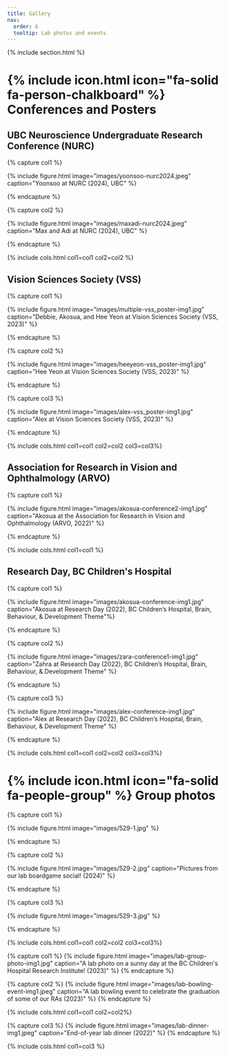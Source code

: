 ```yaml
---
title: Gallery
nav:
  order: 6
  tooltip: Lab photos and events
---
```


{% include section.html %}
# {% include icon.html icon="fa-solid fa-person-chalkboard" %} Conferences and Posters

## UBC Neuroscience Undergraduate Research Conference (NURC)

{% capture col1 %}

{% include figure.html image="images/yoonsoo-nurc2024.jpeg" caption="Yoonsoo at NURC (2024), UBC" %}

{% endcapture %}

{% capture col2 %}

{% include figure.html image="images/maxadi-nurc2024.jpeg" caption="Max and Adi at NURC (2024), UBC" %}

{% endcapture %}

{% include cols.html col1=col1 col2=col2 %}


## Vision Sciences Society (VSS)
{% capture col1 %}

{% include figure.html image="images/multiple-vss_poster-img1.jpg" caption="Debbie, Akosua, and Hee Yeon at Vision Sciences Society (VSS, 2023)" %}

{% endcapture %}

{% capture col2 %}

{% include figure.html image="images/heeyeon-vss_poster-img1.jpg" caption="Hee Yeon at Vision Sciences Society (VSS, 2023)" %}

{% endcapture %}

{% capture col3 %}

{% include figure.html image="images/alex-vss_poster-img1.jpg" caption="Alex at Vision Sciences Society (VSS, 2023)" %}

{% endcapture %}

{% include cols.html col1=col1 col2=col2 col3=col3%}

## Association for Research in Vision and Ophthalmology (ARVO)

{% capture col1 %}

{% include figure.html image="images/akosua-conference2-img1.jpg" caption="Akosua at the Association for Research in Vision and Ophthalmology (ARVO, 2022)" %}

{% endcapture %}

{% include cols.html col1=col1 %}

## Research Day, BC Children's Hospital 

<!-- Research Day Images -->
{% capture col1 %}

{% include figure.html image="images/akosua-conference-img1.jpg" caption="Akosua at Research Day (2022), BC Children’s Hospital, Brain, Behaviour, & Development Theme"%}

{% endcapture %}

{% capture col2 %}

{% include figure.html image="images/zara-conference1-img1.jpg" caption="Zahra at Research Day (2022), BC Children’s Hospital, Brain, Behaviour, & Development Theme" %}

{% endcapture %}

{% capture col3 %}

{% include figure.html image="images/alex-conference-img1.jpg" caption="Alex at Research Day (2022), BC Children’s Hospital, Brain, Behaviour, & Development Theme" %}

{% endcapture %}

{% include cols.html col1=col1 col2=col2 col3=col3%}

# {% include icon.html icon="fa-solid fa-people-group" %} Group photos

{% capture col1 %}

{% include figure.html image="images/529-1.jpg" %}

{% endcapture %}

{% capture col2 %}

{% include figure.html image="images/529-2.jpg" caption="Pictures from our lab boardgame social! (2024)" %}

{% endcapture %}

{% capture col3 %}

{% include figure.html image="images/529-3.jpg" %}

{% endcapture %}

{% include cols.html col1=col1 col2=col2 col3=col3%}

{% capture col1 %}
{% include figure.html image="images/lab-group-photo-img1.jpg" caption="A lab photo on a sunny day at the BC Children's Hospital Research Institute! (2023)" %}
{% endcapture %}

{% capture col2 %}
{% include figure.html image="images/lab-bowling-event-img1.jpeg" caption="A lab bowling event to celebrate the graduation of some of our RAs  (2023)" %}
{% endcapture %}

{% include cols.html col1=col1 col2=col2%}

{% capture col3 %}
{% include figure.html image="images/lab-dinner-img1.jpeg" caption="End-of-year lab dinner (2022)" %}
{% endcapture %}

{% include cols.html col1=col3 %}
